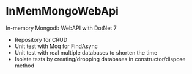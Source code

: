 # InMemMongoWebApi
In-memory Mongodb WebAPI with DotNet 7
- Repository for CRUD
- Unit test with Moq for FindAsync
- Unit test with real multiple databases to shorten the time
- Isolate tests by creating/dropping databases in constructor/dispose method
